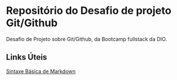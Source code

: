 # Repositório do Desafio de projeto Git/Github
Desafio de Projeto sobre Git/Github, da Bootcamp fullstack da DIO.

## Links Úteis
[Sintaxe Básica de Markdown](https://www.markdownguide.org/)
